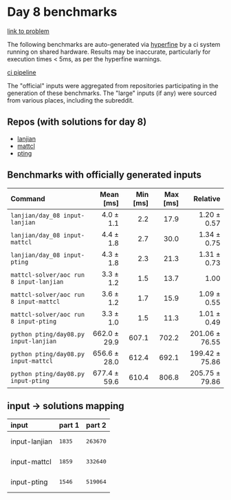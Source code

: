 # Day 8 benchmarks

[link to problem](http://adventofcode.com/2022/day/8)

The following benchmarks are auto-generated via [hyperfine](https://github.com/sharkdp/hyperfine) by a ci system running on shared hardware. Results may be inaccurate, particularly for execution times < 5ms, as per the hyperfine warnings.

[ci pipeline](http://ci.papercode.net:8080/teams/aoc2022/pipelines/aoc-compare-2022)

The "official" inputs were aggregated from repositories participating in the generation of these benchmarks. The "large" inputs (if any) were sourced from various places, including the subreddit.

## Repos (with solutions for day 8)


- [lanjian](https://github.com/LanJian/aoc-2022)
- [mattcl](https://github.com/mattcl/aoc2022)
- [pting](https://github.com/pting/aoc2022)

## Benchmarks with officially generated inputs
| Command | Mean [ms] | Min [ms] | Max [ms] | Relative |
|:---|---:|---:|---:|---:|
| `lanjian/day_08 input-lanjian` | 4.0 ± 1.1 | 2.2 | 17.9 | 1.20 ± 0.57 |
| `lanjian/day_08 input-mattcl` | 4.4 ± 1.8 | 2.7 | 30.0 | 1.34 ± 0.75 |
| `lanjian/day_08 input-pting` | 4.3 ± 1.8 | 2.3 | 21.3 | 1.31 ± 0.73 |
| `mattcl-solver/aoc run 8 input-lanjian` | 3.3 ± 1.2 | 1.5 | 13.7 | 1.00 |
| `mattcl-solver/aoc run 8 input-mattcl` | 3.6 ± 1.2 | 1.7 | 15.9 | 1.09 ± 0.55 |
| `mattcl-solver/aoc run 8 input-pting` | 3.3 ± 1.0 | 1.5 | 11.3 | 1.01 ± 0.49 |
| `python pting/day08.py input-lanjian` | 662.0 ± 29.9 | 607.1 | 702.2 | 201.06 ± 76.55 |
| `python pting/day08.py input-mattcl` | 656.6 ± 28.0 | 612.4 | 692.1 | 199.42 ± 75.86 |
| `python pting/day08.py input-pting` | 677.4 ± 59.6 | 610.4 | 806.8 | 205.75 ± 79.86 |

## input -> solutions mapping
|input|part 1|part 2|
|:---|:---|:---|
|input-lanjian|<pre>1835</pre>|<pre>263670</pre>|
|input-mattcl|<pre>1859</pre>|<pre>332640</pre>|
|input-pting|<pre>1546</pre>|<pre>519064</pre>|
